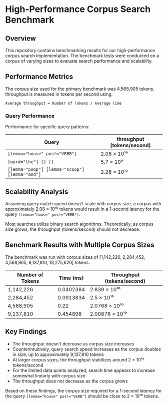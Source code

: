 # High-Performance Corpus Search Benchmark

## Overview

This repository contains benchmarking results for our high-performance corpus search implementation. The benchmark tests were conducted on a corpus of varying sizes to evaluate search performance and scalability.

## Performance Metrics

The corpus size used for the primary benchmark was 4,568,905 tokens. throughput is measured in tokens per second using:

```
Average throughput = Number of Tokens / Average Time
```

### Query Performance

Performance for specific query patterns:

| Query | throughput (tokens/second) |
|-------|------------------------|
| `[lemma="house" pos!="VERB"]` | 2.08 × 10¹⁰ |
| `[word="the"] [] []` | 5.7 × 10⁸ |
| `[lemma="poop"] [lemma="scoop"] [lemma="and"]` | 2.28 × 10¹² |

## Scalability Analysis

Assuming query match speed doesn't scale with corpus size, a corpus with approximately 2.08 × 10¹⁰ tokens would result in a 1-second latency for the query `[lemma="house" pos!="VERB"]`.

Most searches utilize binary search algorithms. Theoretically, as corpus size grows, the throughput (tokens/second) should not decrease.

## Benchmark Results with Multiple Corpus Sizes

The benchmark was run with corpus sizes of [1,142,226, 2,284,452, 4,568,905, 9,137,810, 18,275,620] tokens.

| Number of Tokens | Time (ms) | Throughput (tokens/second) |
|------------------|-----------|----------------------------|
| 1,142,226 | 0.0402384 | 2.839 × 10¹⁰ |
| 2,284,452 | 0.0913834 | 2.5 × 10¹⁰ |
| 4,568,905 | 0.22 | 2.0768 × 10¹⁰ |
| 9,137,810 | 0.454898 | 2.00876 × 10¹⁰ |

## Key Findings

- The throughput doesn't decrease as corpus size increases
- Counterintuitively, query search speed increases as the corpus doubles in size, up to approximately 9,137,810 tokens
- At larger corpus sizes, the throughput stabilizes around 2 × 10¹⁰ tokens/second
- For the limited data points analyzed, search time appears to increase somewhat linearly with corpus size
- The throughput does not decrease as the corpus grows

Based on these findings, the corpus size required for a 1-second latency for the query `[lemma="house" pos!="VERB"]` should be close to 2 × 10¹⁰ tokens.
